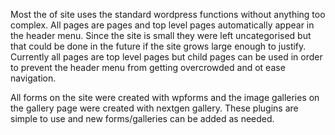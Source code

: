 Most the of site uses the standard wordpress functions without anything too complex. All pages are pages and top level pages automatically appear in the header menu. Since the site is small they were left uncategorised but that could be done in the future if the site grows large enough to justify. Currently all pages are top level pages but child pages can be used in order to prevent the header menu from getting overcrowded and ot ease navigation.

All forms on the site were created with wpforms and the image galleries on the gallery page were created with nextgen gallery. These plugins are simple to use and new forms/galleries can be added as needed. 

